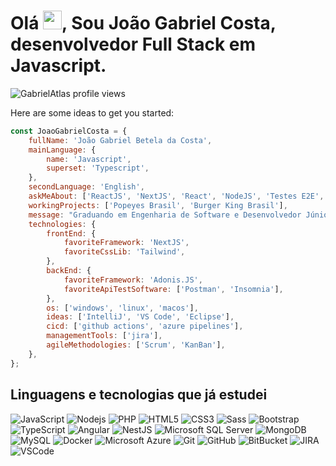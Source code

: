 # Olá <img src="https://i.imgur.com/3Zb7ODQ.gif" width="30" height="30">, Sou João Gabriel Costa, desenvolvedor Full Stack em Javascript.
<p align="left"><img src="https://komarev.com/ghpvc/?username=GabrielAtlas&color=brightgreen" alt="GabrielAtlas profile views" /> </p>

Here are some ideas to get you started:

```javascript
const JoaoGabrielCosta = {
    fullName: 'João Gabriel Betela da Costa',
    mainLanguage: {
        name: 'Javascript',
        superset: 'Typescript',
    },
    secondLanguage: 'English',
    askMeAbout: ['ReactJS', 'NextJS', 'React', 'NodeJS', 'Testes E2E', 'Java', 'Spigot', 'Bukkit Plugins', 'Javascript', 'Typescript'],
    workingProjects: ['Popeyes Brasil', 'Burger King Brasil'],
    message: "Graduando em Engenharia de Software e Desenvolvedor Júnior atuando na ZAMP BR (Terceirizado pela Toodoo).",
    technologies: {
        frontEnd: {
            favoriteFramework: 'NextJS',
            favoriteCssLib: 'Tailwind',
        },
        backEnd: {
            favoriteFramework: 'Adonis.JS',
            favoriteApiTestSoftware: ['Postman', 'Insomnia'],
        },
        os: ['windows', 'linux', 'macos'],
        ideas: ['IntelliJ', 'VS Code', 'Eclipse'],
        cicd: ['github actions', 'azure pipelines'],
        managementTools: ['jira'],
        agileMethodologies: ['Scrum', 'KanBan'],
    },
};

```

## Linguagens e tecnologias que já estudei
![JavaScript](https://img.shields.io/badge/-JavaScript-black?style=flat-square&logo=javascript)
![Nodejs](https://img.shields.io/badge/-Nodejs-339933?style=flat-square&logo=Node.js&logoColor=white)
![PHP](https://img.shields.io/badge/-PHP-8892BF?style=flat-square&logo=php&logoColor=4F5B93)
![HTML5](https://img.shields.io/badge/-HTML5-E34F26?style=flat-square&logo=html5&logoColor=white)
![CSS3](https://img.shields.io/badge/-CSS3-1572B6?style=flat-square&logo=css3)
![Sass](https://img.shields.io/badge/-Sass-CC6699?style=flat-square&logo=sass&logoColor=white)
![Bootstrap](https://img.shields.io/badge/-Bootstrap-563D7C?style=flat-square&logo=bootstrap)
![TypeScript](https://img.shields.io/badge/-TypeScript-007ACC?style=flat-square&logo=typescript)
![Angular](https://img.shields.io/badge/-Angular-DD0031?style=flat-square&logo=angular)
![NestJS](https://img.shields.io/badge/-NestJS-E0234E?style=flat-square&logo=nestjs&logoColor=white)
![Microsoft SQL Server](https://img.shields.io/badge/-SQL%20Server-CC2927?style=flat-square&logo=microsoft-sql-server&logoColor=white)
![MongoDB](https://img.shields.io/badge/-MongoDB-black?style=flat-square&logo=mongodb)
![MySQL](https://img.shields.io/badge/-MySQL-4479A1?style=flat-square&logo=mysql&logoColor=white)
![Docker](https://img.shields.io/badge/-Docker-2496ED?style=flat-square&logo=docker&logoColor=white)
![Microsoft Azure](https://img.shields.io/badge/Microsoft%20Azure-0089D6?style=flat-square&logo=microsoft-azure&logoColor=white)
![Git](https://img.shields.io/badge/-Git-black?style=flat-square&logo=git)
![GitHub](https://img.shields.io/badge/-GitHub-181717?style=flat-square&logo=github)
![BitBucket](https://img.shields.io/badge/-BitBucket-darkblue?style=flat-square&logo=bitbucket)
![JIRA](https://img.shields.io/badge/-JIRA-0052CC?style=flat-square&logo=jira)
![VSCode](https://img.shields.io/badge/-VSCode-007ACC?style=flat-square&logo=visual-studio-code&logoColor=white)

